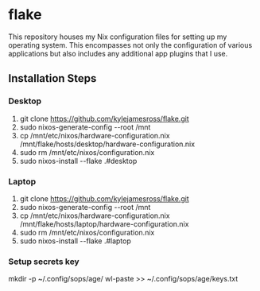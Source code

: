 # flake

This repository houses my Nix configuration files for setting up my operating system. This encompasses not only the configuration of various applications but also includes any additional app plugins that I use.

## Installation Steps

### Desktop
1. git clone https://github.com/kylejamesross/flake.git
2. sudo nixos-generate-config --root /mnt
3. cp /mnt/etc/nixos/hardware-configuration.nix /mnt/flake/hosts/desktop/hardware-configuration.nix
4. sudo rm /mnt/etc/nixos/configuration.nix
5. sudo nixos-install --flake .#desktop

### Laptop
1. git clone https://github.com/kylejamesross/flake.git
2. sudo nixos-generate-config --root /mnt
3. cp /mnt/etc/nixos/hardware-configuration.nix /mnt/flake/hosts/laptop/hardware-configuration.nix
4. sudo rm /mnt/etc/nixos/configuration.nix
5. sudo nixos-install --flake .#laptop

### Setup secrets key
mkdir -p ~/.config/sops/age/
wl-paste >> ~/.config/sops/age/keys.txt
